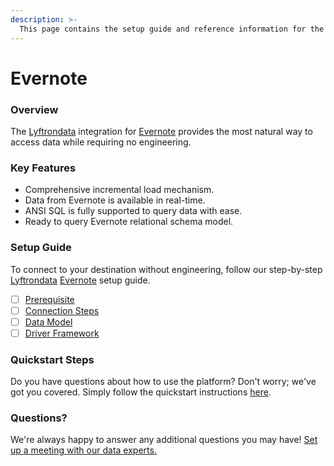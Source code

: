 ```yaml
---
description: >-
  This page contains the setup guide and reference information for the Evernote source connector.
---
```


# Evernote

### Overview

The [Lyftrondata](https://www.lyftrondata.com/) integration for [Evernote](None) provides the most natural way to access data while requiring no engineering.

### Key Features

* Comprehensive incremental load mechanism.
* Data from Evernote is available in real-time.&#x20;
* ANSI SQL is fully supported to query data with ease.
* Ready to query Evernote relational schema model.

### Setup Guide

To connect to your destination without engineering, follow our step-by-step [Lyftrondata](https://www.lyftrondata.com/)  [Evernote](None) setup guide.

* [ ] [Prerequisite](prerequisite.md)
* [ ] [Connection Steps](connection-steps.md)
* [ ] [Data Model](data-model/erd.md)
* [ ] [Driver Framework](driver-framework/)

### Quickstart Steps

Do you have questions about how to use the platform? Don't worry; we've got you covered. Simply follow the quickstart instructions [here](../README.md).

### Questions? <a href="#questions" id="questions"></a>

We're always happy to answer any additional questions you may have! [Set up a meeting with our data experts.](https://www.lyftrondata.com/book-a-meeting/)

